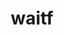 ---
title: waitf
permalink: /commands/miscellaneous#wait-freely
parent: Miscellaneous Commands
grand_parent: Commands
nav_order: 5
---